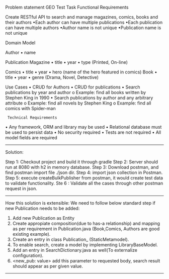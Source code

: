 Problem statement GEO Test Task Functional Requirements

Create RESTful API to search and manage magazines, comics, books and their authors
•Each author can have multiple publications 
•Each publication can have multiple authors 
•Author name is not unique
•Publication name is not unique 


Domain Model

Author
• name 

Publication
Magazine
 • title
 • year 
 • type (Printed, On-line) 
 
 Comics
 • title
 • year
 • hero (name of the hero featured in comics)
 Book 
 • title
 • year
 • genre (Drama, Novel, Detective)

 Use Cases
 • CRUD for Authors
 • CRUD for publications
 • Search publications by year and author 
	o Example: find all books written by Stephen King in 1990 
	• Search publications by author and any arbitrary attribute
	o Example: find all novels by Stephen King
	o Example: find all comics with Spider-man

	 Technical Requirements
• Any framework, ORM and library may be used 
• Relational database must be used to persist data
• No security required 
• Tests are not required 
• All model fields are required


---
Solution:

Step 1: Checkout project and build it through gradle
Step 2: Server should run at 8080 with h2 in memory database.
Step 3: Download postman, and find postman import file ./json dir.
Step 4: import json collection in Postman.
Step 5: execute createBulkPublisher from postman, it would create test data to validate functionality.
Ste 6 : Validate all the cases through other postman request in json.

---
How this solution is extensible:
We need to follow below standard step if new Publication needs to be added:
1. Add new Publication as Entity
2. Create appropiate composition(due to has-a relationship) and mapping as per requirement in Publication.java (Book,Comics, Authors are good existing example).
3. Create an entry in class Publication_ (StaticMetamodel).
4. To enable search, create a model by implementing LibraryBaseModel.
5. Add an entry in SearchDictionary.java as well(To externalize configuration).
6. <new_pub: value> add this parameter to requested body, search result should appear as per given value.

---
